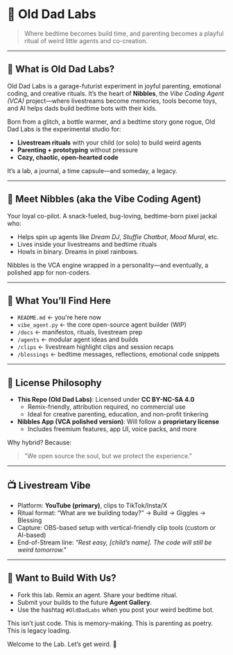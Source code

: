 # 🧪 Old Dad Labs

> Where bedtime becomes build time, and parenting becomes a playful ritual of weird little agents and co-creation.

---

## 👴 What is Old Dad Labs?
Old Dad Labs is a garage-futurist experiment in joyful parenting, emotional coding, and creative rituals. It’s the heart of **Nibbles**, the *Vibe Coding Agent (VCA)* project—where livestreams become memories, tools become toys, and AI helps dads build bedtime bots with their kids.

Born from a glitch, a bottle warmer, and a bedtime story gone rogue, Old Dad Labs is the experimental studio for:
- **Livestream rituals** with your child (or solo) to build weird agents
- **Parenting + prototyping** without pressure
- **Cozy, chaotic, open-hearted code**

It’s a lab, a journal, a time capsule—and someday, a legacy.

---

## 🐾 Meet Nibbles (aka the Vibe Coding Agent)
Your loyal co-pilot. A snack-fueled, bug-loving, bedtime-born pixel jackal who:
- Helps spin up agents like *Dream DJ*, *Stuffie Chatbot*, *Mood Mural*, etc.
- Lives inside your livestreams and bedtime rituals
- Howls in binary. Dreams in pixel rainbows.

Nibbles is the VCA engine wrapped in a personality—and eventually, a polished app for non-coders.

---

## 🧰 What You’ll Find Here
- `README.md` ← you're here now
- `vibe_agent.py` ← the core open-source agent builder (WIP)
- `/docs` ← manifestos, rituals, livestream prep
- `/agents` ← modular agent ideas and builds
- `/clips` ← livestream highlight clips and session recaps
- `/blessings` ← bedtime messages, reflections, emotional code snippets

---

## 📜 License Philosophy
- **This Repo (Old Dad Labs)**: Licensed under **CC BY-NC-SA 4.0**
  - Remix-friendly, attribution required, no commercial use
  - Ideal for creative parenting, education, and non-profit tinkering
- **Nibbles App (VCA polished version)**: Will follow a **proprietary license**
  - Includes freemium features, app UI, voice packs, and more

Why hybrid? Because:
> "We open source the soul, but we protect the experience."

---

## 📺 Livestream Vibe
- Platform: **YouTube (primary)**, clips to TikTok/Insta/X
- Ritual format: “What are we building today?” → Build → Giggles → Blessing
- Capture: OBS-based setup with vertical-friendly clip tools (custom or AI-based)
- End-of-Stream line: _"Rest easy, [child’s name]. The code will still be weird tomorrow."_

---

## 💫 Want to Build With Us?
- Fork this lab. Remix an agent. Share your bedtime ritual.
- Submit your builds to the future **Agent Gallery**.
- Use the hashtag `#OldDadLabs` when you post your weird bedtime bot.

This isn’t just code. This is memory-making.
This is parenting as poetry. This is legacy loading.

Welcome to the Lab. Let’s get weird. 🐾

